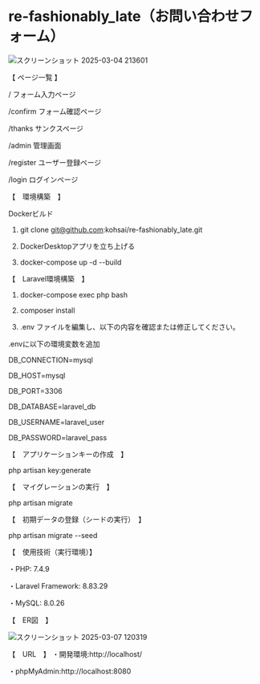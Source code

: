 # re-fashionably_late（お問い合わせフォーム）

![スクリーンショット 2025-03-04 213601](https://github.com/user-attachments/assets/f5942757-e493-4837-bb4f-1ce379d6888a)

【 ページ一覧 】

/               フォーム入力ページ

/confirm        フォーム確認ページ

/thanks	        サンクスページ

/admin          管理画面

/register	    ユーザー登録ページ

/login          ログインページ



【　環境構築　】

Dockerビルド

1.  git clone git@github.com:kohsai/re-fashionably_late.git

2.  DockerDesktopアプリを立ち上げる

3.  docker-compose up -d --build


【　Laravel環境構築　】

1.  docker-compose exec php bash

2.  composer install

3.  .env ファイルを編集し、以下の内容を確認または修正してください。

.envに以下の環境変数を追加


DB_CONNECTION=mysql

DB_HOST=mysql

DB_PORT=3306

DB_DATABASE=laravel_db

DB_USERNAME=laravel_user

DB_PASSWORD=laravel_pass


【　アプリケーションキーの作成　】

php artisan key:generate

【　マイグレーションの実行　】

php artisan migrate


【　初期データの登録（シードの実行）　】

php artisan migrate --seed


【　使用技術（実行環境）】

・PHP: 7.4.9

・Laravel Framework: 8.83.29

・MySQL: 8.0.26


【　ER図　】

![スクリーンショット 2025-03-07 120319](https://github.com/user-attachments/assets/d2bef741-a5d6-4e7d-b41e-d07e35f1f6b1)


【　URL　】
・開発環境:http://localhost/

・phpMyAdmin:http://localhost:8080
